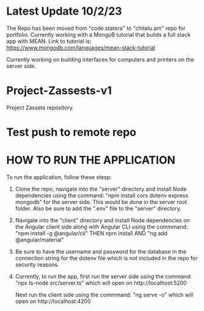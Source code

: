 # Latest Update 10/2/23
The Repo has been moved from "code.statera" to "chitalu.am" repo for portfolio. 
Currently working with a MongoB tutorial that builds a full stack app with MEAN. 
Link to tutorial is: https://www.mongodb.com/languages/mean-stack-tutorial

Currently working on building interfaces for computers and printers on the server side.

# Project-Zassests-v1
Project Zassets repository.

# Test push to remote repo

# HOW TO RUN THE APPLICATION
To run the application, follow these stesp: 
1.  Clone the repo, navigate into the "server" directory and install Node dependencies using the command:
    "npm install cors dotenv express mongodb" for the server side. This would be done in the server root folder. 
    Also be sure to add the ".env" file to the "server" directory.

2.  Navigate into the "client" directory and install Node dependencies on the Angular client side along with Angular CLI using the commmand:
        "npm install -g @angular/cli"
        THEN
        npm install
        AND 
        "ng add @angular/material"
3.  Be sure to have the username and password for the database in the connection string for the dotenv file which is not included in the repo for 
    security reasons.
4.  Currently, to run the app, first run the server side using the command: 
        "npx ts-node src/server.ts"
    which will open on http://localhost:5200 

    Next run the client side using the commmand:
        "ng serve -o"
    which will open on http://localhost:4200
